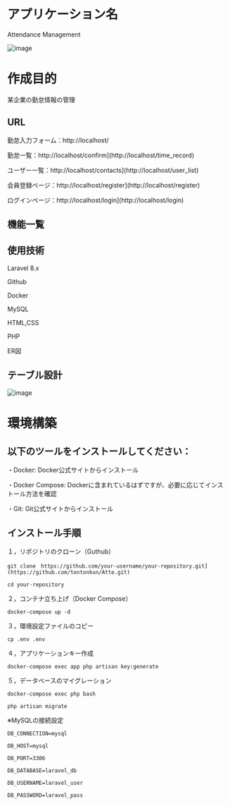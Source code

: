 # アプリケーション名
Attendance Management

![image](https://github.com/user-attachments/assets/58f8d71b-ddc7-4ddd-b8ed-f224aaf8fe1e)

# 作成目的
某企業の勤怠情報の管理

## URL
勤怠入力フォーム：http://localhost/

勤怠一覧：http://localhost/confirm](http://localhost/time_record)

ユーザー一覧：http://localhost/contacts](http://localhost/user_list)

会員登録ページ：http://localhost/register](http://localhost/register)

ログインページ：http://localhost/login](http://localhost/login)

## 機能一覧

## 使用技術

Laravel 8.x

Github

Docker

MySQL

HTML,CSS

PHP

ER図

## テーブル設計

![image](https://github.com/user-attachments/assets/962268a8-6047-4743-b3fd-c8a617397189)


# 環境構築

## 以下のツールをインストールしてください：

・Docker: Docker公式サイトからインストール

・Docker Compose: Dockerに含まれているはずですが、必要に応じてインストール方法を確認

・Git: Git公式サイトからインストール

## インストール手順

１，リポジトリのクローン（Guthub）

```
git clone　https://github.com/your-username/your-repository.git](https://github.com/tontonkun/Atte.git)

cd your-repository
```

２，コンテナ立ち上げ（Docker Compose）

`docker-compose up -d`

３，環境設定ファイルのコピー

`cp .env .env`

４，アプリケーションキー作成

`docker-compose exec app php artisan key:generate`

５，データベースのマイグレーション

```
docker-compose exec php bash

php artisan migrate
```



※MySQLの接続設定

```
DB_CONNECTION=mysql

DB_HOST=mysql

DB_PORT=3306

DB_DATABASE=laravel_db

DB_USERNAME=laravel_user

DB_PASSWORD=laravel_pass
```




